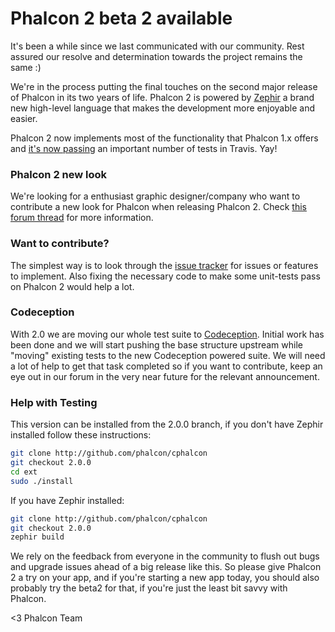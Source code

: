 Phalcon 2 beta 2 available
==========================

It's been a while since we last communicated with our community. Rest assured 
our resolve and determination towards the project remains the same :)

We're in the process putting the final touches on the second major release of 
Phalcon in its two years of life. Phalcon 2 is powered by 
[Zephir](http://zephir-lang.com/) a brand new high-level language that makes 
the development more enjoyable and easier.

Phalcon 2 now implements most of the functionality that Phalcon 1.x offers and 
[it's now passing](https://travis-ci.org/phalcon/cphalcon/builds/33532701) an
important number of tests in Travis. Yay!

### Phalcon 2 new look

We're looking for a enthusiast graphic designer/company who want to contribute 
a new look for Phalcon when releasing Phalcon 2. Check 
[this forum thread](http://forum.phalconphp.com/discussion/3246/contribute-to-phalcon-s-new-look) 
for more information.

### Want to contribute?

The simplest way is to look through the 
[issue tracker](https://github.com/phalcon/cphalcon/issues) for issues or 
features to implement. Also fixing the necessary code to make some unit-tests 
pass on Phalcon 2 would help a lot.

### Codeception

With 2.0 we are moving our whole test suite to 
[Codeception](http://codeception.com/). Initial work has been done and we will 
start pushing the base structure upstream while "moving" existing tests to the 
new Codeception powered suite. We will need a lot of help to get that task 
completed so if you want to contribute, keep an eye out in our forum in the 
very near future for the relevant announcement.

### Help with Testing

This version can be installed from the 2.0.0 branch, if you don't have Zephir 
installed follow these instructions:

```sh
git clone http://github.com/phalcon/cphalcon
git checkout 2.0.0
cd ext
sudo ./install
```

If you have Zephir installed:

```sh
git clone http://github.com/phalcon/cphalcon
git checkout 2.0.0
zephir build
```

We rely on the feedback from everyone in the community to flush out bugs and 
upgrade issues ahead of a big release like this. So please give Phalcon 2 a 
try on your app, and if you're starting a new app today, you should also 
probably try the beta2 for that, if you're just the least bit savvy with Phalcon.


<3 Phalcon Team

